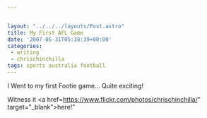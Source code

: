 ```yaml
---


layout: "../../../layouts/Post.astro"
title: My First AFL Game
date: '2007-05-31T05:38:39+00:00'
categories:
 - writing
 - chrischinchilla
tags: sports australia football
---
```


I Went to my first Footie game... Quite exciting!

Witness it <a href=<https://www.flickr.com/photos/chrischinchilla/>" target="_blank">here</a>!"
